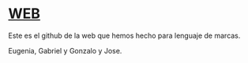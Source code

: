 # [WEB](https://gonlelo.github.com)

Este es el github de la web que hemos hecho para lenguaje de marcas.

Eugenia, Gabriel y Gonzalo y Jose.
